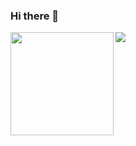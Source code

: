### Hi there 👋

<!--
**huerni/huerni** is a ✨ _special_ ✨ repository because its `README.md` (this file) appears on your GitHub profile.

Here are some ideas to get you started:

- 🔭 I’m currently working on ...
- 🌱 I’m currently learning ...
- 👯 I’m looking to collaborate on ...
- 🤔 I’m looking for help with ...
- 💬 Ask me about ...
- 📫 How to reach me: ...
- 😄 Pronouns: ...
- ⚡ Fun fact: ...
-->

<div>
    <img height="165" align="left" src="https://github-readme-stats.vercel.app/api?username=huerni&theme=calm&show_icons=true" />
    <img src="https://github-readme-stats.vercel.app/api/top-langs/?username=huerni&hide=html,css,Jupyter+Notebook,ruby,javascript&theme=calm&langs_count=6&layout=compact" />
</div>
